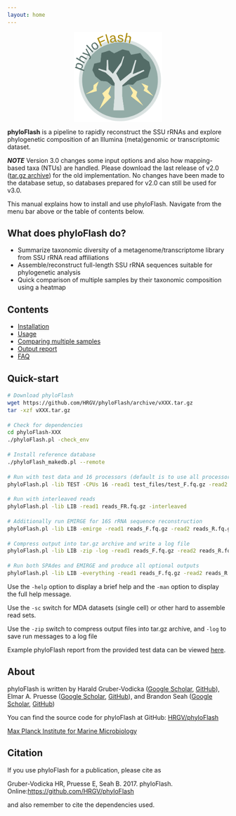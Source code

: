 ```yaml
---
layout: home
---
```


<img src="phyloFlash_logo.png" alt="phyloFlash logo" style="width: 200px; display: block; margin-left: auto; margin-right:auto;"/>

**phyloFlash** is a pipeline to rapidly reconstruct the SSU rRNAs and explore phylogenetic composition of an Illumina (meta)genomic or transcriptomic dataset.

***NOTE*** Version 3.0 changes some input options and also how mapping-based taxa (NTUs) are handled. Please download the last release of v2.0 ([tar.gz archive](https://github.com/HRGV/phyloFlash/archive/v2.0-beta6.tar.gz)) for the old implementation. No changes have been made to the database setup, so databases prepared for v2.0 can still be used for v3.0.

This manual explains how to install and use phyloFlash. Navigate from the menu bar above or the table of contents below.

## What does phyloFlash do?

 - Summarize taxonomic diversity of a metagenome/transcriptome library from SSU rRNA read affiliations
 - Assemble/reconstruct full-length SSU rRNA sequences suitable for phylogenetic analysis
 - Quick comparison of multiple samples by their taxonomic composition using a heatmap

## Contents

 - [Installation](install.md)
 - [Usage](usage.md)
 - [Comparing multiple samples](multiple-samples.md)
 - [Output report](output.md)
 - [FAQ](FAQ.md)

## Quick-start

```bash
# Download phyloFlash
wget https://github.com/HRGV/phyloFlash/archive/vXXX.tar.gz  
tar -xzf vXXX.tar.gz

# Check for dependencies
cd phyloFlash-XXX
./phyloFlash.pl -check_env

# Install reference database
./phyloFlash_makedb.pl --remote

# Run with test data and 16 processors (default is to use all processors available)
phyloFlash.pl -lib TEST -CPUs 16 -read1 test_files/test_F.fq.gz -read2 test_files/test_R.fq.gz

# Run with interleaved reads
phyloFlash.pl -lib LIB -read1 reads_FR.fq.gz -interleaved

# Additionally run EMIRGE for 16S rRNA sequence reconstruction
phyloFlash.pl -lib LIB -emirge -read1 reads_F.fq.gz -read2 reads_R.fq.gz

# Compress output into tar.gz archive and write a log file
phyloFlash.pl -lib LIB -zip -log -read1 reads_F.fq.gz -read2 reads_R.fq.gz

# Run both SPAdes and EMIRGE and produce all optional outputs
phyloFlash.pl -lib LIB -everything -read1 reads_F.fq.gz -read2 reads_R.fq.gz
```

Use the `-help` option to display a brief help and the `-man` option to display the full help message.

Use the `-sc` switch for MDA datasets (single cell) or other hard to assemble read sets.

Use the `-zip` switch to compress output files into tar.gz archive, and `-log` to save run messages to a log file

Example phyloFlash report from the provided test data can be viewed [here](test.phyloFlash.html).

## About

phyloFlash is written by Harald Gruber-Vodicka ([Google Scholar](https://scholar.google.de/citations?user=imYEnqMAAAAJ&hl=en&oi=ao), [GitHub](https://github.com/HRGV)), Elmar A. Pruesse ([Google Scholar](https://scholar.google.de/citations?user=F-yGwRIAAAAJ&hl=en&oi=ao), [GitHub](https://github.com/epruesse)), and Brandon Seah ([Google Scholar](https://scholar.google.de/citations?user=3l8G5BwAAAAJ&hl=en&oi=ao), [GitHub](https://github.com/kbseah))

You can find the source code for phyloFlash at GitHub:
[HRGV/phyloFlash](https://github.com/HRGV/phyloFlash/)

[Max Planck Institute for Marine Microbiology](http://www.mpi-bremen.de/)

## Citation

If you use phyloFlash for a publication, please cite as

Gruber-Vodicka HR, Pruesse E, Seah B. 2017. phyloFlash. Online:https://github.com/HRGV/phyloFlash

and also remember to cite the dependencies used.
